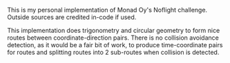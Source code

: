 This is my personal implementation of Monad Oy's Noflight challenge. Outside sources are credited in-code if used.

This implementation does trigonometry and circular geometry to form nice routes between coordinate-direction pairs. There is no collision avoidance detection, as it would be a fair bit of work, to produce time-coordinate pairs for routes and splitting routes into 2 sub-routes when collision is detected.

